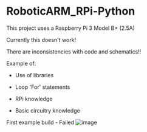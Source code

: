 # RoboticARM_RPi-Python

This project uses a Raspberry Pi 3 Model B+	(2.5A)


Currently this doesn't work!

There are inconsistencies with code and schematics!!


Example of:

- Use of libraries

- Loop 'For' statements

- RPi knowledge

- Basic circuitry knowledge



First example build - Failed
![image](https://user-images.githubusercontent.com/84570199/120076705-e12b2900-c09e-11eb-9656-dea38d5969b0.png)
